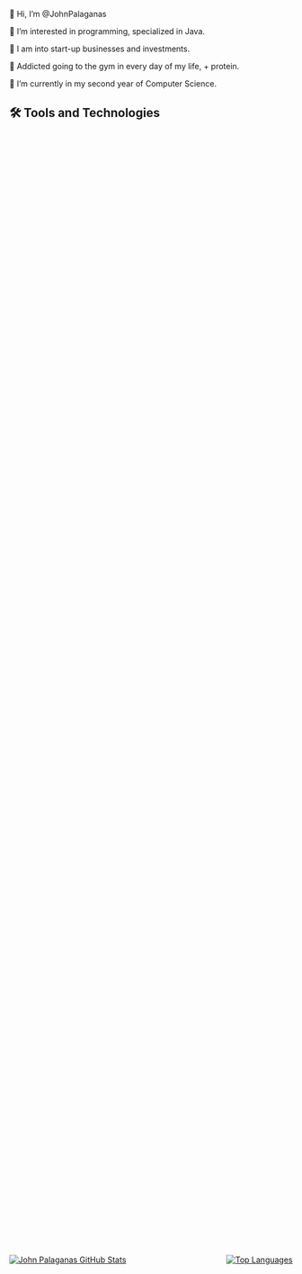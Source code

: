 👋 Hi, I’m @JohnPalaganas 

👀 I’m interested in programming, specialized in Java. 

🥦 I am into start-up businesses and investments. 

🔎 Addicted going to the gym in every day of my life, + protein. 

🌱 I’m currently in my second year of Computer Science. 

## :hammer_and_wrench: Tools and Technologies
<p>

<div align="center" style="display: flex; align-items: center; justify-content: space-between; height: 100vh;">
    <a href="https://github.com/Johnpepsi" style="margin-right: 10px;">
        <img src="https://github-readme-stats.vercel.app/api?username=John&theme=radical" alt="John Palaganas GitHub Stats">
    </a>
    <a href="https://github.com/Johnpepsi">
        <img src="https://github-readme-stats.vercel.app/api/top-langs/?username=John&theme=radical&layout=compact" alt="Top Languages">
    </a>
</div>

[![John's GitHub stats](https://github-readme-stats.vercel.app/api?username=John&theme=radical)](https://github.com/anuraghazra/github-readme-stats)
